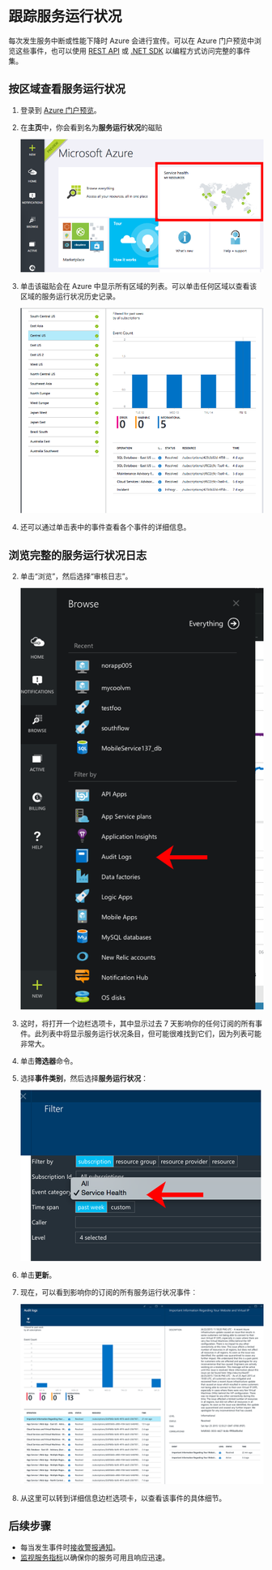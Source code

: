 <properties 
	pageTitle="跟踪服务运行状况" 
	description="在 Azure 遇到性能下降或服务中断及时发现。" 
	authors="stepsic-microsoft-com" 
	manager="kamrani" 
	editor="" 
	services="azure-portal" 
	documentationCenter="na"/>

<tags 
	ms.service="azure-portal" 
	ms.date="09/08/2015"
	wacn.date="05/09/2016"/>

# 跟踪服务运行状况

每次发生服务中断或性能下降时 Azure 会进行宣传。可以在 Azure 门户预览中浏览这些事件，也可以使用 [REST API](https://msdn.microsoft.com/zh-cn/library/azure/dn931927.aspx) 或 [.NET SDK](https://www.nuget.org/packages/Microsoft.Azure.Insights/) 以编程方式访问完整的事件集。

## 按区域查看服务运行状况

1. 登录到 [Azure 门户预览](https://portal.azure.cn/)。

2. 在**主页**中，你会看到名为**服务运行状况**的磁贴

    ![主页](./media/insights-service-health/Insights_Home.png)

3. 单击该磁贴会在 Azure 中显示所有区域的列表。可以单击任何区域以查看该区域的服务运行状况历史记录。

    ![主页](./media/insights-service-health/Insights_Regions.png)

4. 还可以通过单击表中的事件查看各个事件的详细信息。

## 浏览完整的服务运行状况日志

2. 单击“浏览”，然后选择“审核日志”。  

    ![浏览中心](./media/insights-service-health/Insights_Browse.png)

3. 这时，将打开一个边栏选项卡，其中显示过去 7 天影响你的任何订阅的所有事件。此列表中将显示服务运行状况条目，但可能很难找到它们，因为列表可能非常大。

4. 单击**筛选器**命令。

5. 选择**事件类别**，然后选择**服务运行状况**：

    ![所有事件](./media/insights-service-health/Insights_Filter.png)

6. 单击**更新**。

7. 现在，可以看到影响你的订阅的所有服务运行状况事件︰

    ![资源组](./media/insights-service-health/Insights_HealthEvent.png)

8. 从这里可以转到详细信息边栏选项卡，以查看该事件的具体细节。
   
## 后续步骤

* 每当发生事件时[接收警报通知](/documentation/articles/insights-receive-alert-notifications)。
* [监视服务指标](/documentation/articles/insights-how-to-customize-monitoring)以确保你的服务可用且响应迅速。
 
<!---HONumber=Mooncake_0503_2016-->